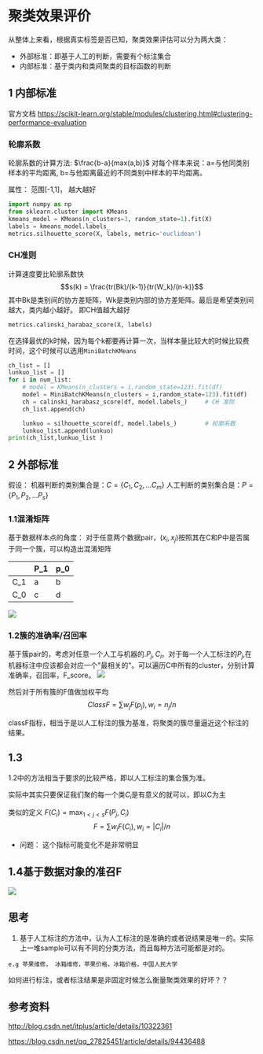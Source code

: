 # 聚类效果评价

从整体上来看，根据真实标签是否已知，聚类效果评估可以分为两大类：
* 外部标准：即基于人工的判断，需要有个标注集合
* 内部标准：基于类内和类间聚类的目标函数的判断

## 1 内部标准

官方文档 https://scikit-learn.org/stable/modules/clustering.html#clustering-performance-evaluation

### 轮廓系数

轮廓系数的计算方法: $\frac{b-a}{max(a,b)}$
对每个样本来说：a=与他同类别样本的平均距离, b=与他距离最近的不同类别中样本的平均距离。

属性： 范围[-1,1]， 越大越好
```python
import numpy as np
from sklearn.cluster import KMeans
kmeans_model = KMeans(n_clusters=3, random_state=1).fit(X)
labels = kmeans_model.labels_
metrics.silhouette_score(X, labels, metric='euclidean')            
```

### CH准则
计算速度要比轮廓系数快
$$s(k) = \frac{tr(Bk)/(k-1)}{tr(W_k)/(n-k)}$$
其中Bk是类别间的协方差矩阵，Wk是类别内部的协方差矩阵。最后是希望类别间越大，类内越小越好。
即CH值越大越好

```python
metrics.calinski_harabaz_score(X, labels) 
```


在选择最优的k时候，因为每个k都要再计算一次，当样本量比较大的时候比较费时间，这个时候可以选用`MiniBatchKMeans`

```python
ch_list = []
lunkuo_list = []
for i in num_list:
    # model = KMeans(n_clusters = i,random_state=123).fit(df)
    model = MiniBatchKMeans(n_clusters = i,random_state=123).fit(df)
    ch = calinski_harabasz_score(df, model.labels_)     # CH 准则
    ch_list.append(ch)

    lunkuo = silhouette_score(df, model.labels_)        # 轮廓系数
    lunkuo_list.append(lunkuo)    
print(ch_list,lunkuo_list ) 
```



## 2 外部标准

假设：
机器判断的类别集合是：$C=\{C_1,C_2,...C_m\}$
人工判断的类别集合是：$P=\{P_1,P_2,...P_s\}$

### 1.1混淆矩阵

基于数据样本点的角度：
对于任意两个数据pair，$(x_i,x_j)$按照其在C和P中是否属于同一个簇，可以构造出混淆矩阵

|  | P_1 | p_0 |
| --- | --- | --- |
| C_1 | a | b |
| C_0 | c | d |

![](../../../Draft/media/15078603543147/15078631739679.jpg)


### 1.2簇的准确率/召回率

基于簇pair的，考虑对任意一个人工与机器的.$P_j,C_i$。对于每一个人工标注的$P_j$,在机器标注中应该都会对应一个"最相关的"。可以遍历C中所有的cluster，分别计算准确率，召回率，F_score。
![](../../../Draft/media/15078603543147/15078720767171.jpg)

然后对于所有簇的F值做加权平均
$$ClassF=\sum w_j F(p_j), w_i=n_j/n$$

classF指标，相当于是以人工标注的簇为基准，将聚类的簇尽量逼近这个标注的结果。

## 1.3
1.2中的方法相当于要求的比较严格，即以人工标注的集合簇为准。

实际中其实只要保证我们聚的每一个类$C_i$是有意义的就可以，即以C为主

类似的定义 $F(C_i)=\max_{1\lt j \lt s}F(P_j, C_i)$
$$F=\sum w_i F(C_i), w_i=|C_i|/n$$

* 问题： 这个指标可能变化不是非常明显

## 1.4基于数据对象的准召F
![](../../../Draft/media/15078603543147/15078731022919.jpg)


## 思考

1. 基于人工标注的方法中，认为人工标注的是准确的或者说结果是唯一的。实际上一堆sample可以有不同的分类方法，而且每种方法可能都是对的。
 ```
 e.g 苹果维修， 冰箱维修，苹果价格，冰箱价格，中国人民大学
 ```
 如何进行标注，或者标注结果是非固定时候怎么衡量聚类效果的好坏？？



## 参考资料

http://blog.csdn.net/itplus/article/details/10322361


https://blog.csdn.net/qq_27825451/article/details/94436488




